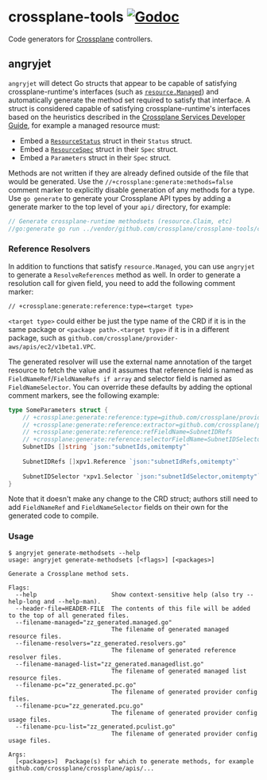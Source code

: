 # crossplane-tools [![Godoc](https://img.shields.io/badge/godoc-reference-blue.svg)](https://godoc.org/github.com/crossplane/crossplane-tools)

Code generators for [Crossplane] controllers.

## angryjet

`angryjet` will detect Go structs that appear to be capable of satisfying
crossplane-runtime's interfaces (such as [`resource.Managed`]) and automatically
generate the method set required to satisfy that interface. A struct is
considered capable of satisfying crossplane-runtime's interfaces based on the
heuristics described in the [Crossplane Services Developer Guide], for example a
managed resource must:

* Embed a [`ResourceStatus`] struct in their `Status` struct.
* Embed a [`ResourceSpec`] struct in their `Spec` struct.
* Embed a `Parameters` struct in their `Spec` struct.

Methods are not written if they are already defined outside of the file that
would be generated. Use the `//+crossplane:generate:methods=false` comment
marker to explicitly disable generation of any methods for a type. Use `go
generate` to generate your Crossplane API types by adding a generate marker to
the top level of your `api/` directory, for example:

```go
// Generate crossplane-runtime methodsets (resource.Claim, etc)
//go:generate go run ../vendor/github.com/crossplane/crossplane-tools/cmd/angryjet/main.go generate-methodsets ./...
```

### Reference Resolvers

In addition to functions that satisfy `resource.Managed`, you can use `angryjet`
to generate a `ResolveReferences` method as well. In order to generate a resolution
call for given field, you need to add the following comment marker:
```
// +crossplane:generate:reference:type=<target type>
```

`<target type>` could either be just the type name of the CRD if it is in the same
package or `<package path>.<target type>` if it is in a different package, such
as `github.com/crossplane/provider-aws/apis/ec2/v1beta1.VPC`.

The generated resolver will use the external name annotation of the target resource
to fetch the value and it assumes that reference field is named as
`FieldNameRef`/`FieldNameRefs if array` and selector field is named as 
`FieldNameSelector`. You can override these defaults by adding the optional comment
markers, see the following example:
```go
type SomeParameters struct {
    // +crossplane:generate:reference:type=github.com/crossplane/provider-aws/apis/ec2/v1beta1.Subnet
    // +crossplane:generate:reference:extractor=github.com/crossplane/provider-aws/apis/ec2/v1beta1.SubnetARN()
    // +crossplane:generate:reference:refFieldName=SubnetIDRefs
    // +crossplane:generate:reference:selectorFieldName=SubnetIDSelector
    SubnetIDs []string `json:"subnetIds,omitempty"`
    
    SubnetIDRefs []xpv1.Reference `json:"subnetIdRefs,omitempty"`
    
    SubnetIDSelector *xpv1.Selector `json:"subnetIdSelector,omitempty"`
}
```

Note that it doesn't make any change to the CRD struct; authors still need to
add `FieldNameRef` and `FieldNameSelector` fields on their own for the generated
code to compile.

### Usage

```console
$ angryjet generate-methodsets --help
usage: angryjet generate-methodsets [<flags>] [<packages>]

Generate a Crossplane method sets.

Flags:
  --help                     Show context-sensitive help (also try --help-long and --help-man).
  --header-file=HEADER-FILE  The contents of this file will be added to the top of all generated files.
  --filename-managed="zz_generated.managed.go"
                             The filename of generated managed resource files.
  --filename-resolvers="zz_generated.resolvers.go"
                             The filename of generated reference resolver files.
  --filename-managed-list="zz_generated.managedlist.go"
                             The filename of generated managed list resource files.
  --filename-pc="zz_generated.pc.go"
                             The filename of generated provider config files.
  --filename-pcu="zz_generated.pcu.go"
                             The filename of generated provider config usage files.
  --filename-pcu-list="zz_generated.pculist.go"
                             The filename of generated provider config usage files.

Args:
  [<packages>]  Package(s) for which to generate methods, for example github.com/crossplane/crossplane/apis/...
```

[Crossplane]: https://crossplane.io
[`resource.Managed`]: https://godoc.org/github.com/crossplane/crossplane-runtime/pkg/resource#Managed
[`ResourceSpec`]: https://godoc.org/github.com/crossplane/crossplane-runtime/apis/common/v1#ResourceSpec
[`ResourceStatus`]: https://godoc.org/github.com/crossplane/crossplane-runtime/apis/common/v1#ResourceStatus
[Crossplane Services Developer Guide]: https://crossplane.io/docs/v0.3/services-developer-guide.html#defining-resource-kinds
